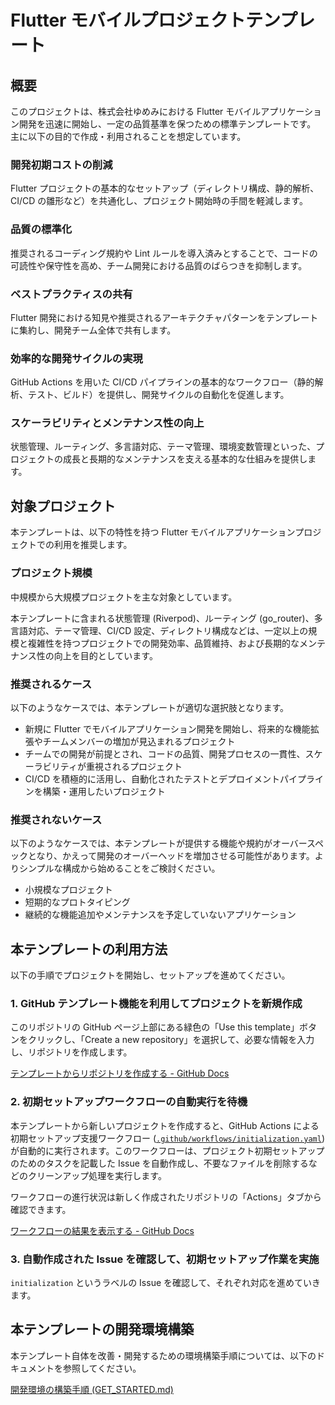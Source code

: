 # Flutter モバイルプロジェクトテンプレート

## 概要

このプロジェクトは、株式会社ゆめみにおける Flutter モバイルアプリケーション開発を迅速に開始し、一定の品質基準を保つための標準テンプレートです。
主に以下の目的で作成・利用されることを想定しています。

### 開発初期コストの削減

Flutter プロジェクトの基本的なセットアップ（ディレクトリ構成、静的解析、CI/CD の雛形など）を共通化し、プロジェクト開始時の手間を軽減します。

### 品質の標準化

推奨されるコーディング規約や Lint ルールを導入済みとすることで、コードの可読性や保守性を高め、チーム開発における品質のばらつきを抑制します。

### ベストプラクティスの共有

Flutter 開発における知見や推奨されるアーキテクチャパターンをテンプレートに集約し、開発チーム全体で共有します。

### 効率的な開発サイクルの実現

GitHub Actions を用いた CI/CD パイプラインの基本的なワークフロー（静的解析、テスト、ビルド）を提供し、開発サイクルの自動化を促進します。

### スケーラビリティとメンテナンス性の向上

状態管理、ルーティング、多言語対応、テーマ管理、環境変数管理といった、プロジェクトの成長と長期的なメンテナンスを支える基本的な仕組みを提供します。

## 対象プロジェクト

本テンプレートは、以下の特性を持つ Flutter モバイルアプリケーションプロジェクトでの利用を推奨します。

### プロジェクト規模

中規模から大規模プロジェクトを主な対象としています。

本テンプレートに含まれる状態管理 (Riverpod)、ルーティング (go_router)、多言語対応、テーマ管理、CI/CD 設定、ディレクトリ構成などは、一定以上の規模と複雑性を持つプロジェクトでの開発効率、品質維持、および長期的なメンテナンス性の向上を目的としています。

### 推奨されるケース

以下のようなケースでは、本テンプレートが適切な選択肢となります。

- 新規に Flutter でモバイルアプリケーション開発を開始し、将来的な機能拡張やチームメンバーの増加が見込まれるプロジェクト
- チームでの開発が前提とされ、コードの品質、開発プロセスの一貫性、スケーラビリティが重視されるプロジェクト
- CI/CD を積極的に活用し、自動化されたテストとデプロイメントパイプラインを構築・運用したいプロジェクト

### 推奨されないケース

以下のようなケースでは、本テンプレートが提供する機能や規約がオーバースペックとなり、かえって開発のオーバーヘッドを増加させる可能性があります。よりシンプルな構成から始めることをご検討ください。

- 小規模なプロジェクト
- 短期的なプロトタイピング
- 継続的な機能追加やメンテナンスを予定していないアプリケーション

## 本テンプレートの利用方法

以下の手順でプロジェクトを開始し、セットアップを進めてください。

### 1. GitHub テンプレート機能を利用してプロジェクトを新規作成

このリポジトリの GitHub ページ上部にある緑色の「Use this template」ボタンをクリックし、「Create a new repository」を選択して、必要な情報を入力し、リポジトリを作成します。

[テンプレートからリポジトリを作成する - GitHub Docs]

### 2. 初期セットアップワークフローの自動実行を待機

本テンプレートから新しいプロジェクトを作成すると、GitHub Actions による初期セットアップ支援ワークフロー ([`.github/workflows/initialization.yaml`]) が自動的に実行されます。このワークフローは、プロジェクト初期セットアップのためのタスクを記載した Issue を自動作成し、不要なファイルを削除するなどのクリーンアップ処理を実行します。

ワークフローの進行状況は新しく作成されたリポジトリの「Actions」タブから確認できます。

[ワークフローの結果を表示する - GitHub Docs]

### 3. 自動作成された Issue を確認して、初期セットアップ作業を実施

`initialization` というラベルの Issue を確認して、それぞれ対応を進めていきます。

## 本テンプレートの開発環境構築

本テンプレート自体を改善・開発するための環境構築手順については、以下のドキュメントを参照してください。

[開発環境の構築手順 (GET_STARTED.md)]

<!-- Links -->

[テンプレートからリポジトリを作成する - GitHub Docs]: https://docs.github.com/ja/repositories/creating-and-managing-repositories/creating-a-repository-from-a-template
[ワークフローの結果を表示する - GitHub Docs]: https://docs.github.com/ja/actions/writing-workflows/quickstart#viewing-your-workflow-results
[`.github/workflows/initialization.yaml`]: https://github.com/yumemi-inc/flutter-mobile-project-template/blob/main/.github/workflows/initialization.yaml
[開発環境の構築手順 (GET_STARTED.md)]: https://github.com/yumemi-inc/flutter-mobile-project-template/blob/main/docs/GET_STARTED.md
